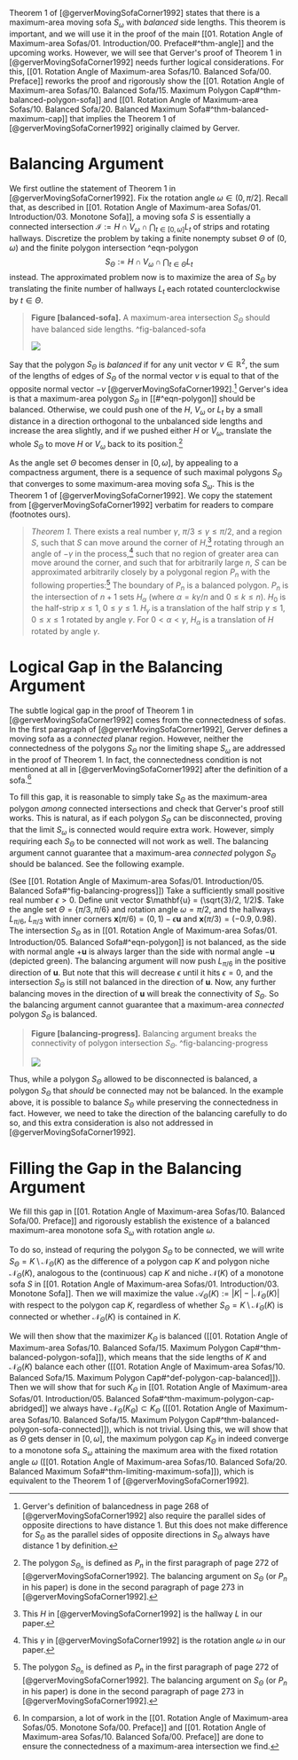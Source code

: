 Theorem 1 of [@gerverMovingSofaCorner1992] states that there is a maximum-area moving sofa $S_{\omega}$ with _balanced_ side lengths. This theorem is important, and we will use it in the proof of the main [[01. Rotation Angle of Maximum-area Sofas/01. Introduction/00. Preface#^thm-angle]] and the upcoming works. However, we will see that Gerver's proof of Theorem 1 in [@gerverMovingSofaCorner1992] needs further logical considerations. For this, [[01. Rotation Angle of Maximum-area Sofas/10. Balanced Sofa/00. Preface]] reworks the proof and rigorously show the [[01. Rotation Angle of Maximum-area Sofas/10. Balanced Sofa/15. Maximum Polygon Cap#^thm-balanced-polygon-sofa]] and [[01. Rotation Angle of Maximum-area Sofas/10. Balanced Sofa/20. Balanced Maximum Sofa#^thm-balanced-maximum-cap]] that implies the Theorem 1 of [@gerverMovingSofaCorner1992] originally claimed by Gerver.

# Balancing Argument

We first outline the statement of Theorem 1 in [@gerverMovingSofaCorner1992]. Fix the rotation angle $\omega \in (0, \pi/2]$. Recall that, as described in [[01. Rotation Angle of Maximum-area Sofas/01. Introduction/03. Monotone Sofa]], a moving sofa $S$ is essentially a connected intersection $\mathcal{I} := H \cap V_\omega \cap \bigcap_{t \in [0, \omega]} L_t$ of strips and rotating hallways. Discretize the problem by taking a finite nonempty subset $\Theta$ of $(0, \omega)$ and the finite polygon intersection ^eqn-polygon
$$
S_\Theta := H \cap V_\omega \cap \bigcap_{t \in \Theta} L_t
$$
instead. The approximated problem now is to maximize the area of $S_\Theta$ by translating the finite number of hallways $L_t$ each rotated counterclockwise by $t \in \Theta$.

> __Figure [balanced-sofa].__ A maximum-area intersection $S_\Theta$ should have balanced side lengths. ^fig-balanced-sofa
> 
> ![](images/balancedPolygon.svg)

Say that the polygon $S_\Theta$ is _balanced_ if for any unit vector $v \in \mathbb{R}^2$, the sum of the lengths of edges of $S_\Theta$ of the normal vector $v$ is equal to that of the opposite normal vector $-v$ [@gerverMovingSofaCorner1992].[^balanced] Gerver's idea is that a maximum-area polygon $S_\Theta$ in [[#^eqn-polygon]] should be balanced. Otherwise, we could push one of the $H$, $V_\omega$ or $L_t$ by a small distance in a direction orthogonal to the unbalanced side lengths and increase the area slightly, and if we pushed either $H$ or $V_\omega$, translate the whole $S_\Theta$ to move $H$ or $V_\omega$ back to its position.[^balancing-where]

As the angle set $\Theta$ becomes denser in $[0, \omega]$, by appealing to a compactness argument, there is a sequence of such maximal polygons $S_\Theta$ that converges to some maximum-area moving sofa $S_\omega$. This is the Theorem 1 of [@gerverMovingSofaCorner1992]. We copy the statement from [@gerverMovingSofaCorner1992] verbatim for readers to compare (footnotes ours).

> *Theorem 1.* There exists a real number $\gamma$, $\pi/3 \leq \gamma \leq \pi/2$, and a region $S$, such that $S$ can move around the corner of $H$,[^hallway-notation] rotating through an angle of $-\gamma$ in the process,[^rotation-angle] such that no region of greater area can move around the corner, and such that for arbitrarily large $n$, $S$ can be approximated arbitrarily closely by a polygonal region $P_n$ with the following properties:[^balancing-where] The boundary of $P_n$ is a balanced polygon. $P_n$ is the intersection of $n+1$ sets $H_\alpha$ (where $\alpha = k \gamma/n$ and $0 \leq k \leq n$). $H_0$ is the half-strip $x \leq 1$, $0 \leq y \leq 1$. $H_\gamma$ is a translation of the half strip $\gamma \leq 1$, $0 \leq x \leq 1$ rotated by angle $\gamma$. For $0 < \alpha < \gamma$, $H_\alpha$ is a translation of $H$ rotated by angle $\gamma$.

# Logical Gap in the Balancing Argument

The subtle logical gap in the proof of Theorem 1 in [@gerverMovingSofaCorner1992] comes from the connectedness of sofas. In the first paragraph of [@gerverMovingSofaCorner1992], Gerver defines a moving sofa as a _connected_ planar region. However, neither the connectedness of the polygons $S_\Theta$ nor the limiting shape $S_\omega$ are addressed in the proof of Theorem 1. In fact, the connectedness condition is not mentioned at all in [@gerverMovingSofaCorner1992] after the definition of a sofa.[^connected-comparsion]

To fill this gap, it is reasonable to simply take $S_\Theta$ as the maximum-area polygon _among_ connected intersections and check that Gerver's proof still works. This is natural, as if each polygon $S_\Theta$ can be disconnected, proving that the limit $S_\omega$ is connected would require extra work. However, simply requiring each $S_\Theta$ to be connected will not work as well. The balancing argument cannot guarantee that a maximum-area _connected_ polygon $S_\Theta$ should be balanced. See the following example.

(See [[01. Rotation Angle of Maximum-area Sofas/01. Introduction/05. Balanced Sofa#^fig-balancing-progress]]) Take a sufficiently small positive real number $\epsilon > 0$. Define unit vector $\mathbf{u} = (\sqrt{3}/2, 1/2)$. Take the angle set $\Theta = \left\{ \pi/3, \pi/6 \right\}$ and rotation angle $\omega = \pi/2$, and the hallways $L_{\pi/6}$, $L_{\pi/3}$ with inner corners $\mathbf{x}(\pi/6) = (0, 1) - \epsilon  \mathbf{u}$ and $\mathbf{x}(\pi/3) = (-0.9, 0.98)$. The intersection $S_\Theta$ as in [[01. Rotation Angle of Maximum-area Sofas/01. Introduction/05. Balanced Sofa#^eqn-polygon]] is not balanced, as the side with normal angle $+ \mathbf{u}$ is always larger than the side with normal angle $-\mathbf{u}$ (depicted green). The balancing argument will now push $L_{\pi/6}$ in the positive direction of $\mathbf{u}$. But note that this will decrease $\epsilon$ until it hits $\epsilon = 0$, and the intersection $S_\Theta$ is still not balanced in the direction of $\mathbf{u}$. Now, any further balancing moves in the direction of $\mathbf{u}$ will break the connectivity of $S_\Theta$. So the balancing argument cannot guarantee that a maximum-area _connected_ polygon $S_\Theta$ is balanced.

> __Figure [balancing-progress].__ Balancing argument breaks the connectivity of polygon intersection $S_\Theta$. ^fig-balancing-progress
> 
> ![](images/balancingProgress.svg)

Thus, while a polygon $S_\Theta$ allowed to be disconnected is balanced, a polygon $S_\Theta$ that _should_ be connected may not be balanced. In the example above, it is possible to balance $S_\Theta$ while preserving the connectedness in fact. However, we need to take the direction of the balancing carefully to do so, and this extra consideration is also not addressed in [@gerverMovingSofaCorner1992].

# Filling the Gap in the Balancing Argument

We fill this gap in [[01. Rotation Angle of Maximum-area Sofas/10. Balanced Sofa/00. Preface]] and rigorously establish the existence of a balanced maximum-area monotone sofa $S_\omega$ with rotation angle $\omega$.

To do so, instead of requring the polygon $S_{\Theta}$ to be connected, we will write $S_\Theta = K \setminus \mathcal{N}_\Theta(K)$ as the difference of a polygon cap $K$ and polygon niche $\mathcal{N}_\Theta(K)$, analogous to the (continuous) cap $K$ and niche $\mathcal{N}(K)$ of a monotone sofa $S$ in [[01. Rotation Angle of Maximum-area Sofas/01. Introduction/03. Monotone Sofa]]. Then we will maximize the value $\mathcal{A}_\Theta(K) := |K| - |\mathcal{N}_\Theta(K)|$ with respect to the polygon cap $K$, regardless of whether $S_{\Theta} = K \setminus \mathcal{N}_\Theta(K)$ is connected or whether $\mathcal{N}_\Theta(K)$ is contained in $K$. 

We will then show that the maximizer $K_\Theta$ is balanced ([[01. Rotation Angle of Maximum-area Sofas/10. Balanced Sofa/15. Maximum Polygon Cap#^thm-balanced-polygon-sofa]]), which means that the side lengths of $K$ and $\mathcal{N}_\Theta(K)$ balance each other ([[01. Rotation Angle of Maximum-area Sofas/10. Balanced Sofa/15. Maximum Polygon Cap#^def-polygon-cap-balanced]]). Then we will show that for such $K_\Theta$ in [[01. Rotation Angle of Maximum-area Sofas/01. Introduction/05. Balanced Sofa#^thm-maximum-polygon-cap-abridged]] we always have $\mathcal{N}_\Theta(K_\Theta) \subset K_\Theta$ ([[01. Rotation Angle of Maximum-area Sofas/10. Balanced Sofa/15. Maximum Polygon Cap#^thm-balanced-polygon-sofa-connected]]), which is not trivial. Using this, we will show that as $\Theta$ gets denser in $[0,\omega]$, the maximum polygon cap $K_\Theta$ in indeed converge to a monotone sofa $S_\omega$ attaining the maximum area with the fixed rotation angle $\omega$ ([[01. Rotation Angle of Maximum-area Sofas/10. Balanced Sofa/20. Balanced Maximum Sofa#^thm-limiting-maximum-sofa]]), which is equivalent to the Theorem 1 of [@gerverMovingSofaCorner1992].

[^balanced]: Gerver's definition of balancedness in page 268 of [@gerverMovingSofaCorner1992] also require the parallel sides of opposite directions to have distance 1. But this does not make difference for $S_\Theta$ as the parallel sides of opposite directions in $S_\Theta$ always have distance 1 by definition.

[^balancing-where]: The polygon $S_{\Theta_n}$ is defined as $P_n$ in the first paragraph of page 272 of [@gerverMovingSofaCorner1992]. The balancing argument on $S_{\Theta}$ (or $P_n$ in his paper) is done in the second paragraph of page 273 in [@gerverMovingSofaCorner1992].

[^hallway-notation]: This $H$ in [@gerverMovingSofaCorner1992] is the hallway $L$ in our paper.

[^rotation-angle]: This $\gamma$ in [@gerverMovingSofaCorner1992] is the rotation angle $\omega$ in our paper.

[^connected-comparsion]: In comparsion, a lot of work in the [[01. Rotation Angle of Maximum-area Sofas/05. Monotone Sofa/00. Preface]] and [[01. Rotation Angle of Maximum-area Sofas/10. Balanced Sofa/00. Preface]] are done to ensure the connectedness of a maximum-area intersection we find.